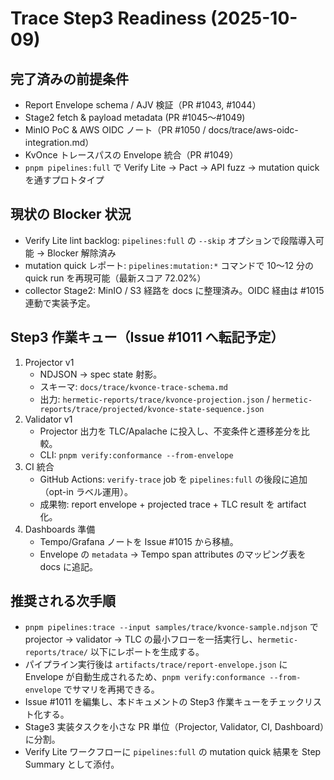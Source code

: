 # Trace Step3 Readiness (2025-10-09)

## 完了済みの前提条件
- Report Envelope schema / AJV 検証（PR #1043, #1044）
- Stage2 fetch & payload metadata (PR #1045〜#1049)
- MinIO PoC & AWS OIDC ノート（PR #1050 / docs/trace/aws-oidc-integration.md）
- KvOnce トレースパスの Envelope 統合（PR #1049）
- `pnpm pipelines:full` で Verify Lite → Pact → API fuzz → mutation quick を通すプロトタイプ

## 現状の Blocker 状況
- Verify Lite lint backlog: `pipelines:full` の `--skip` オプションで段階導入可能 → Blocker 解除済み
- mutation quick レポート: `pipelines:mutation:*` コマンドで 10〜12 分の quick run を再現可能（最新スコア 72.02%）
- collector Stage2: MinIO / S3 経路を docs に整理済み。OIDC 経由は #1015 連動で実装予定。

## Step3 作業キュー（Issue #1011 へ転記予定）
1. Projector v1
   - NDJSON → spec state 射影。
   - スキーマ: `docs/trace/kvonce-trace-schema.md`
   - 出力: `hermetic-reports/trace/kvonce-projection.json` / `hermetic-reports/trace/projected/kvonce-state-sequence.json`
2. Validator v1
   - Projector 出力を TLC/Apalache に投入し、不変条件と遷移差分を比較。
   - CLI: `pnpm verify:conformance --from-envelope`
3. CI 統合
   - GitHub Actions: `verify-trace` job を `pipelines:full` の後段に追加（opt-in ラベル運用）。
   - 成果物: report envelope + projected trace + TLC result を artifact 化。
4. Dashboards 準備
   - Tempo/Grafana ノートを Issue #1015 から移植。
   - Envelope の `metadata` → Tempo span attributes のマッピング表を docs に追記。

## 推奨される次手順
- `pnpm pipelines:trace --input samples/trace/kvonce-sample.ndjson` で projector → validator → TLC の最小フローを一括実行し、`hermetic-reports/trace/` 以下にレポートを生成する。
- パイプライン実行後は `artifacts/trace/report-envelope.json` に Envelope が自動生成されるため、`pnpm verify:conformance --from-envelope` でサマリを再掲できる。
- Issue #1011 を編集し、本ドキュメントの Step3 作業キューをチェックリスト化する。
- Stage3 実装タスクを小さな PR 単位（Projector, Validator, CI, Dashboard）に分割。
- Verify Lite ワークフローに `pipelines:full` の mutation quick 結果を Step Summary として添付。
